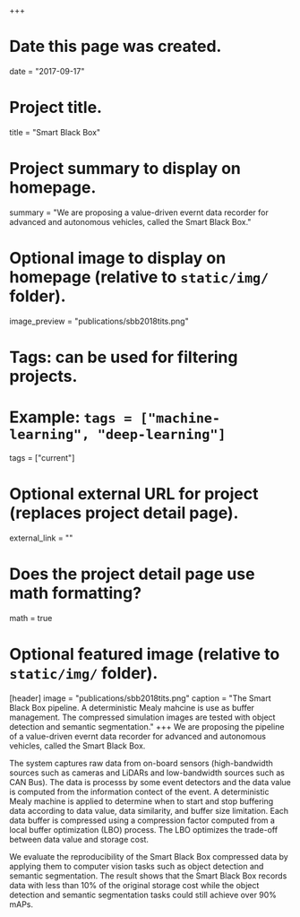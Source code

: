 +++
# Date this page was created.
date = "2017-09-17"

# Project title.
title = "Smart Black Box"

# Project summary to display on homepage.
summary = "We are proposing a value-driven evernt data recorder for advanced and autonomous vehicles, called the Smart Black Box."

# Optional image to display on homepage (relative to `static/img/` folder).
image_preview = "publications/sbb2018tits.png"

# Tags: can be used for filtering projects.
# Example: `tags = ["machine-learning", "deep-learning"]`
tags = ["current"]

# Optional external URL for project (replaces project detail page).
external_link = ""

# Does the project detail page use math formatting?
math = true
# Optional featured image (relative to `static/img/` folder).
[header]
image = "publications/sbb2018tits.png"
caption = "The Smart Black Box pipeline. A deterministic Mealy mahcine is use as buffer management. The compressed simulation images are tested with object detection and semantic segmentation."
+++
We are proposing the pipeline of a value-driven evernt data recorder for advanced and autonomous vehicles, called the Smart Black Box.

The system captures raw data from on-board sensors (high-bandwidth sources such as cameras and LiDARs and low-bandwidth sources such as CAN Bus). The data is processs by some event detectors and the data value is computed from the information contect of the event. A deterministic Mealy machine is applied to determine when to start and stop buffering data according to data value, data similarity, and buffer size limitation. Each data buffer is compressed using a compression factor computed from a local buffer optimization (LBO) process. The LBO optimizes the trade-off between data value and storage cost. 

We evaluate the reproducibility of the Smart Black Box compressed data by applying them to computer vision tasks such as object detection and semantic segmentation. The result shows that the Smart Black Box records data with less than 10% of the original storage cost while the object detection and semantic segmentation tasks could still achieve over 90% mAPs.



